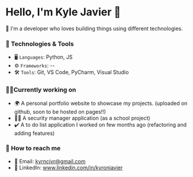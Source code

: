 # Hello, I'm Kyle Javier 👋

👀 I'm a developer who loves building things using different technologies.


### 🔧 Technologies & Tools
- 🖥️ `Languages`: Python, JS
- ⚙️ `Frameworks`: --
- 🛠️ `Tools`: Git, VS Code, PyCharm, Visual Studio

### 👨‍💻Currently working on
- 🌍 A personal portfolio website to showcase my projects. (uploaded on github, soon to be hosted on pages!!)
- 🧑‍🎓 A security manager application (as a school project)
- ✔️ A to do list application I worked on few months ago (refactoring and adding features)

### 🚀 How to reach me
- 📧 Email: kyrncjvr@gmail.com
- 🔗 LinkedIn: www.linkedin.com/in/kyronjavier

